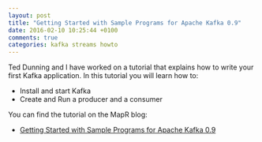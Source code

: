 ```yaml
---
layout: post
title: "Getting Started with Sample Programs for Apache Kafka 0.9"
date: 2016-02-10 10:25:44 +0100
comments: true
categories: kafka streams howto
---
```



Ted Dunning and I have worked on a tutorial that explains how to write your first Kafka application. In this tutorial you will learn how to:

* Install and start Kafka
* Create and Run a producer and a consumer

You can find the tutorial on the MapR blog:

* [Getting Started with Sample Programs for Apache Kafka 0.9](https://goo.gl/cWmbmY)
